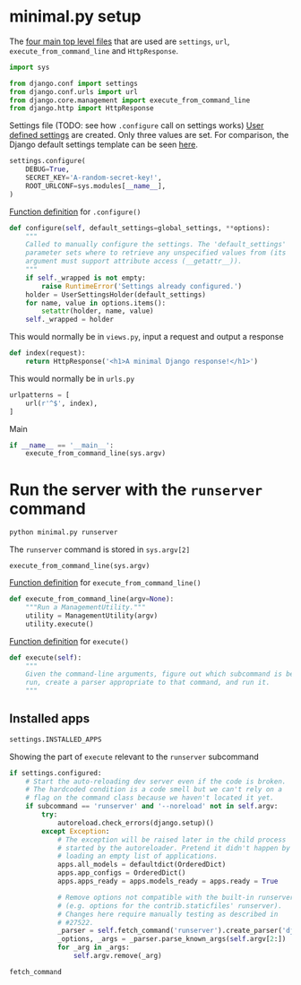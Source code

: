 # minimal.py setup

The [four main top level files](https://github.com/syntarsus/minimal-django/blob/master/minimal.py#L1-L6) that are used are `settings`, `url`,
`execute_from_command_line` and `HttpResponse`.
```python
import sys

from django.conf import settings
from django.conf.urls import url
from django.core.management import execute_from_command_line
from django.http import HttpResponse
```

Settings file (TODO: see how `.configure` call on settings works)
[User defined settings](https://github.com/syntarsus/minimal-django/blob/65458398b2538a59bb0b4287ff1e10bb8473ea43/minimal.py#L8-L12) are created. Only three values are set. For comparison,
the Django default settings template can be seen [here](https://github.com/django/django/blob/master/django/conf/project_template/project_name/settings.py-tpl).
```python
settings.configure(
    DEBUG=True,
    SECRET_KEY='A-random-secret-key!',
    ROOT_URLCONF=sys.modules[__name__],
)
```

[Function definition](https://github.com/django/django/blob/master/django/conf/__init__.py#L77-L88) for `.configure()`
```python
def configure(self, default_settings=global_settings, **options):
    """
    Called to manually configure the settings. The 'default_settings'
    parameter sets where to retrieve any unspecified values from (its
    argument must support attribute access (__getattr__)).
    """
    if self._wrapped is not empty:
        raise RuntimeError('Settings already configured.')
    holder = UserSettingsHolder(default_settings)
    for name, value in options.items():
        setattr(holder, name, value)
    self._wrapped = holder
```

This would normally be in `views.py`, input a request and output a response
```python
def index(request):
    return HttpResponse('<h1>A minimal Django response!</h1>')
```

This would normally be in `urls.py`
```python
urlpatterns = [
    url(r'^$', index),
]
```

Main
```python
if __name__ == '__main__':
    execute_from_command_line(sys.argv)
```

# Run the server with the `runserver` command
```python
python minimal.py runserver
```

The `runserver` command is stored in `sys.argv[2]`
```
execute_from_command_line(sys.argv)
```

[Function definition](https://github.com/django/django/blob/master/django/core/management/__init__.py#L368-L371) for `execute_from_command_line()`
```python
def execute_from_command_line(argv=None):
    """Run a ManagementUtility."""
    utility = ManagementUtility(argv)
    utility.execute()
```

[Function definition](https://github.com/django/django/blob/master/django/core/management/__init__.py#L293-L365) for `execute()`
```python
def execute(self):
    """
    Given the command-line arguments, figure out which subcommand is being
    run, create a parser appropriate to that command, and run it.
    """
```

## Installed apps
```python
settings.INSTALLED_APPS
```


Showing the part of `execute` relevant to the `runserver` subcommand
```python
if settings.configured:
    # Start the auto-reloading dev server even if the code is broken.
    # The hardcoded condition is a code smell but we can't rely on a
    # flag on the command class because we haven't located it yet.
    if subcommand == 'runserver' and '--noreload' not in self.argv:
        try:
            autoreload.check_errors(django.setup)()
        except Exception:
            # The exception will be raised later in the child process
            # started by the autoreloader. Pretend it didn't happen by
            # loading an empty list of applications.
            apps.all_models = defaultdict(OrderedDict)
            apps.app_configs = OrderedDict()
            apps.apps_ready = apps.models_ready = apps.ready = True

            # Remove options not compatible with the built-in runserver
            # (e.g. options for the contrib.staticfiles' runserver).
            # Changes here require manually testing as described in
            # #27522.
            _parser = self.fetch_command('runserver').create_parser('django', 'runserver')
            _options, _args = _parser.parse_known_args(self.argv[2:])
            for _arg in _args:
                self.argv.remove(_arg)

```

`fetch_command`

